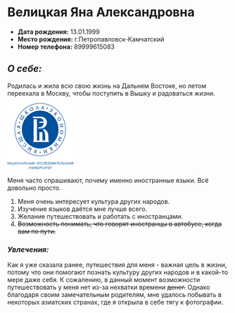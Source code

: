 # Велицкая Яна Александровна
* __Дата рождения:__ 13.01.1999
* __Место рождения:__ г.Петропавловск-Камчатский
* __Номер телефона:__ 89999615083
## *__О себе:__*

Родилась и жила всю свою жизнь на Дальнем Востоке, но летом переехала в Москву, чтобы поступить в Вышку и радоваться жизни. 

<img src="вшэ.jpg" width="150" height="150" />

Меня часто спрашивают, почему именно иностранные языки. Всё довольно просто.
1. Меня очень интересует культура других народов.
2. Изучение языков даётся мне лучше всего.
3. Желание путешествовать и работать с иностранцами.
4. ~~Возможность понимать, что говорят иностранцы в автобусе, когда вам по пути.~~

### _Увлечения:_

Как я уже сказала ранее, путешествия для меня - важная цель в жизни, потому что они помогают познать культуру других народов и в какой-то мере даже себя. К сожалению, в данный момент возможности путешествовать у меня нет из-за нехватки времени ~~денег.~~ Однако благодаря своим замечательным родителям, мне удалось побывать в некоторых азиатских странах, где я открыла в себе тягу к фотографии.
